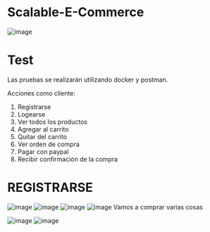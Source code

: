 # Scalable-E-Commerce

![image](https://github.com/user-attachments/assets/8d5e3021-29f5-400a-bfb8-a15f636ffc19)


# Test

Las pruebas se realizarán utilizando docker y postman.

Acciones como cliente:
1. Registrarse
2. Logearse
3. Ver todos los productos
4. Agregar al carrito
5. Quitar del carrito
6. Ver orden de compra
7. Pagar con paypal
8. Recibir confirmación de la compra

# REGISTRARSE

![image](https://github.com/user-attachments/assets/e67f7c0c-137f-4868-a878-92f2bdab884c)
![image](https://github.com/user-attachments/assets/956ebfce-f1b5-4c30-9004-f409b33fd6c1)
![image](https://github.com/user-attachments/assets/18c4fc3e-5c8b-4c81-acd5-9969f1e469f3)
![image](https://github.com/user-attachments/assets/d72b3061-2192-43be-9e44-5dd427808b84)
Vamos a comprar varias cosas


![image](https://github.com/user-attachments/assets/5a912c3a-95f4-415e-b76f-e5b0aff1040c)
![image](https://github.com/user-attachments/assets/4e4747d2-9586-44e7-81cd-f4b041d3b2eb)
